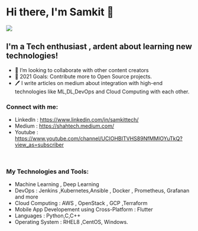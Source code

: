 # Hi there, I'm Samkit 👋
![](https://komarev.com/ghpvc/?username=samkit-jpss&color=green&style=Plastic)


## I'm a Tech enthusiast , ardent about learning new technologies!
- 👯 I’m looking to collaborate with other content creators
- 🥅 2021 Goals: Contribute more to Open Source projects.
- 🖊️ I write articles on medium about integration with high-end technologies like ML,DL,DevOps and Cloud Computing  with each other.

### Connect with me:

- Linkedln : https://www.linkedin.com/in/samkittech/
- Medium : https://shahtech.medium.com/
- Youtube : https://www.youtube.com/channel/UCIOHBITVHS89NfMMlOYuTkQ?view_as=subscriber

<br />

### My Technologies and Tools:

- Machine Learning , Deep Learning 
- DevOps : Jenkins ,Kubernetes,Ansible , Docker , Prometheus, Grafanan and more
- Cloud Computing : AWS , OpenStack , GCP ,Terraform
- Mobile App Developement using Cross-Platform : Flutter 
- Languages : Python,C,C++
- Operating System : RHEL8 ,CentOS, Windows.



